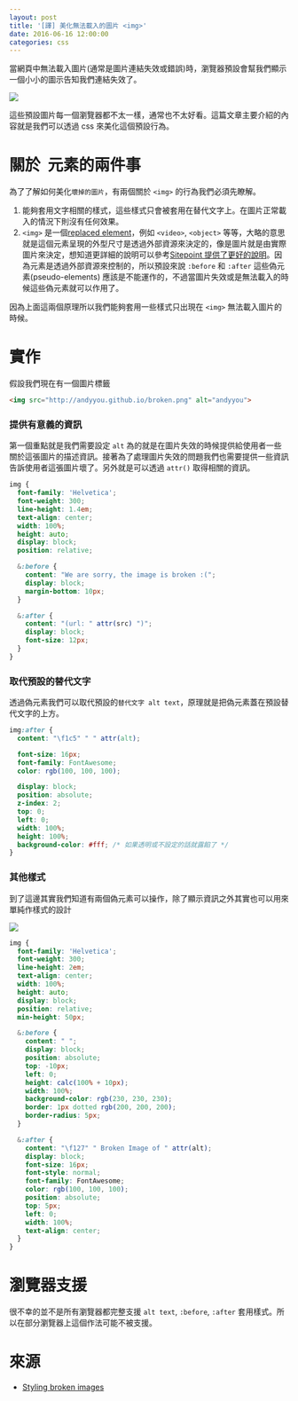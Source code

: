 ```yaml
---
layout: post
title: '[譯] 美化無法載入的圖片 <img>'
date: 2016-06-16 12:00:00
categories: css
---
```


當網頁中無法載入圖片(通常是圖片連結失效或錯誤)時，瀏覽器預設會幫我們顯示一個小小的圖示告知我們連結失效了。

![](http://localhost:3000/)

這些預設圖片每一個瀏覽器都不太一樣，通常也不太好看。這篇文章主要介紹的內容就是我們可以透過 css 來美化這個預設行為。

# 關於 <img> 元素的兩件事

為了了解如何美化`壞掉的圖片`，有兩個關於 `<img>` 的行為我們必須先瞭解。

1. 能夠套用文字相關的樣式，這些樣式只會被套用在替代文字上。在圖片正常載入的情況下則沒有任何效果。
2. `<img>` 是一個[replaced element](https://developer.mozilla.org/en-US/docs/Web/CSS/Replaced_element)，例如 `<video>`, `<object>` 等等，大略的意思就是這個元素呈現的外型尺寸是透過外部資源來決定的，像是圖片就是由實際圖片來決定，想知道更詳細的說明可以參考[Sitepoint 提供了更好的說明](http://reference.sitepoint.com/css/replacedelements)。因為元素是透過外部資源來控制的，所以預設來說 `:before` 和 `:after` 這些偽元素(pseudo-elements) 應該是不能運作的，不過當圖片失效或是無法載入的時候這些偽元素就可以作用了。

因為上面這兩個原理所以我們能夠套用一些樣式只出現在 `<img>` 無法載入圖片的時候。

# 實作

假設我們現在有一個圖片標籤

```html
<img src="http://andyyou.github.io/broken.png" alt="andyyou">
```

### 提供有意義的資訊

第一個重點就是我們需要設定 `alt` 為的就是在圖片失效的時候提供給使用者一些關於這張圖片的描述資訊。接著為了處理圖片失效的問題我們也需要提供一些資訊告訴使用者這張圖片壞了。另外就是可以透過 `attr()` 取得相關的資訊。

```scss
img {
  font-family: 'Helvetica';
  font-weight: 300;
  line-height: 1.4em;
  text-align: center;
  width: 100%;
  height: auto;
  display: block;
  position: relative;

  &:before {
    content: "We are sorry, the image is broken :(";
    display: block;
    margin-bottom: 10px;
  }

  &:after {
    content: "(url: " attr(src) ")";
    display: block;
    font-size: 12px;
  }
}
```

### 取代預設的替代文字

透過偽元素我們可以取代預設的`替代文字 alt text`，原理就是把偽元素蓋在預設替代文字的上方。

```css
img:after {  
  content: "\f1c5" " " attr(alt);

  font-size: 16px;
  font-family: FontAwesome;
  color: rgb(100, 100, 100);

  display: block;
  position: absolute;
  z-index: 2;
  top: 0;
  left: 0;
  width: 100%;
  height: 100%;
  background-color: #fff; /* 如果透明或不設定的話就露餡了 */
}
```

### 其他樣式

到了這邊其實我們知道有兩個偽元素可以操作，除了顯示資訊之外其實也可以用來單純作樣式的設計

![](http://i.imgur.com/gPvl8jf.png)

```scss
img {
  font-family: 'Helvetica';
  font-weight: 300;
  line-height: 2em;
  text-align: center;
  width: 100%;
  height: auto;
  display: block;
  position: relative;
  min-height: 50px;

  &:before {
    content: " ";
    display: block;
    position: absolute;
    top: -10px;
    left: 0;
    height: calc(100% + 10px);
    width: 100%;
    background-color: rgb(230, 230, 230);
    border: 1px dotted rgb(200, 200, 200);
    border-radius: 5px;
  }

  &:after {
    content: "\f127" " Broken Image of " attr(alt);
    display: block;
    font-size: 16px;
    font-style: normal;
    font-family: FontAwesome;
    color: rgb(100, 100, 100);
    position: absolute;
    top: 5px;
    left: 0;
    width: 100%;
    text-align: center;
  }
}
```

# 瀏覽器支援

很不幸的並不是所有瀏覽器都完整支援 `alt text`, `:before`, `:after` 套用樣式。所以在部分瀏覽器上這個作法可能不被支援。

# 來源

* [Styling broken images](https://bitsofco.de/styling-broken-images/)
